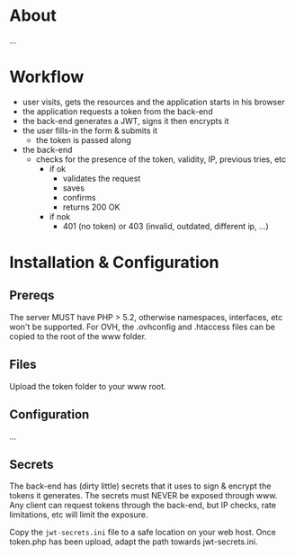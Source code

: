 # About
...

# Workflow
* user visits, gets the resources and the application starts in his browser
* the application requests a token from the back-end
* the back-end generates a JWT, signs it then encrypts it
* the user fills-in the form & submits it
  * the token is passed along
* the back-end
  * checks for the presence of the token, validity, IP, previous tries, etc
    * if ok
      * validates the request
      * saves
      * confirms
      * returns 200 OK
    * if nok
      * 401 (no token) or 403 (invalid, outdated, different ip, ...)

# Installation & Configuration

## Prereqs
The server MUST have PHP > 5.2, otherwise namespaces, interfaces, etc won't be supported.
For OVH, the .ovhconfig and .htaccess files can be copied to the root of the www folder.

## Files
Upload the token folder to your www root.

## Configuration
...

## Secrets
The back-end has (dirty little) secrets that it uses to sign & encrypt the tokens it generates. The secrets must NEVER be exposed through www.
Any client can request tokens through the back-end, but IP checks, rate limitations, etc will limit the exposure.

Copy the `jwt-secrets.ini` file to a safe location on your web host.
Once token.php has been upload, adapt the path towards jwt-secrets.ini.
